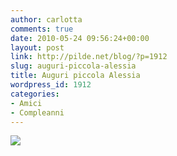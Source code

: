 ```yaml
---
author: carlotta
comments: true
date: 2010-05-24 09:56:24+00:00
layout: post
link: http://pilde.net/blog/?p=1912
slug: auguri-piccola-alessia
title: Auguri piccola Alessia
wordpress_id: 1912
categories:
- Amici
- Compleanni
---
```


![](http://pilde.net/blog/wp-content/uploads/2010/05/alessia_nuovo_blog.jpg)



